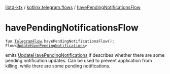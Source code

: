 [libtd-ktx](../index.md) / [kotlinx.telegram.flows](index.md) / [havePendingNotificationsFlow](./have-pending-notifications-flow.md)

# havePendingNotificationsFlow

`fun `[`TelegramFlow`](../kotlinx.telegram.core/-telegram-flow/index.md)`.havePendingNotificationsFlow(): Flow<`[`UpdateHavePendingNotifications`](https://tdlibx.github.io/td/docs/org/drinkless/td/libcore/telegram/TdApi/UpdateHavePendingNotifications.html)`>`

emits [UpdateHavePendingNotifications](https://tdlibx.github.io/td/docs/org/drinkless/td/libcore/telegram/TdApi/UpdateHavePendingNotifications.html) if describes whether there are some pending notification
updates. Can be used to prevent application from killing, while there are some pending
notifications.

